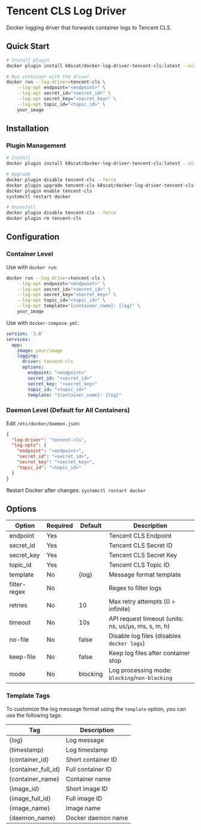 # Tencent CLS Log Driver

Docker logging driver that forwards container logs to Tencent CLS.

## Quick Start

```bash
# Install plugin
docker plugin install k8scat/docker-log-driver-tencent-cls:latest --alias tencent-cls --grant-all-permissions

# Run container with the driver
docker run --log-driver=tencent-cls \
    --log-opt endpoint="<endpoint>" \
    --log-opt secret_id="<secret_id>" \
    --log-opt secret_key="<secret_key>" \
    --log-opt topic_id="<topic_id>" \
    your_image
```

## Installation

### Plugin Management

```bash
# Install
docker plugin install k8scat/docker-log-driver-tencent-cls:latest --alias tencent-cls --grant-all-permissions

# Upgrade
docker plugin disable tencent-cls --force
docker plugin upgrade tencent-cls k8scat/docker-log-driver-tencent-cls:latest --grant-all-permissions
docker plugin enable tencent-cls
systemctl restart docker

# Uninstall
docker plugin disable tencent-cls --force
docker plugin rm tencent-cls
```

## Configuration

### Container Level

Use with `docker run`:

```bash
docker run --log-driver=tencent-cls \
    --log-opt endpoint="<endpoint>" \
    --log-opt secret_id="<secret_id>" \
    --log-opt secret_key="<secret_key>" \
    --log-opt topic_id="<topic_id>" \
    --log-opt template="{container_name}: {log}" \
    your_image
```

Use with `docker-compose.yml`:

```yaml
version: '3.8'
services:
  app:
    image: your/image
    logging:
      driver: tencent-cls
      options:
        endpoint: "<endpoint>"
        secret_id: "<secret_id>"
        secret_key: "<secret_key>"
        topic_id: "<topic_id>"
        template: "{container_name}: {log}"
```

### Daemon Level (Default for All Containers)

Edit `/etc/docker/daemon.json`:

```json
{
  "log-driver": "tencent-cls",
  "log-opts": {
    "endpoint": "<endpoint>",
    "secret_id": "<secret_id>",
    "secret_key": "<secret_key>",
    "topic_id": "<topic_id>"
  }
}
```

Restart Docker after changes: `systemctl restart docker`

## Options

| Option               | Required | Default  | Description                                                                                  |
| -------------------- | -------- | -------- | -------------------------------------------------------------------------------------------- |
| endpoint             | Yes      |          | Tencent CLS Endpoint                                                                         |
| secret_id            | Yes      |          | Tencent CLS Secret ID                                                                        |
| secret_key           | Yes      |          | Tencent CLS Secret Key                                                                       |
| topic_id             | Yes      |          | Tencent CLS Topic ID                                                                         |
| template             | No       | {log}    | Message format template                                                                      |
| filter-regex         | No       |          | Regex to filter logs                                                                         |
| retries              | No       | 10       | Max retry attempts (0 = infinite)                                                            |
| timeout              | No       | 10s      | API request timeout (units: ns, us/µs, ms, s, m, h)                                          |
| no-file              | No       | false    | Disable log files (disables `docker logs`)                                                   |
| keep-file            | No       | false    | Keep log files after container stop                                                          |
| mode                 | No       | blocking | Log processing mode: `blocking`/`non-blocking`                                               |

### Template Tags

To customize the log message format using the `template` option, you can use the following tags:

| Tag                 | Description        |
| ------------------- | ------------------ |
| {log}               | Log message        |
| {timestamp}         | Log timestamp      |
| {container_id}      | Short container ID |
| {container_full_id} | Full container ID  |
| {container_name}    | Container name     |
| {image_id}          | Short image ID     |
| {image_full_id}     | Full image ID      |
| {image_name}        | Image name         |
| {daemon_name}       | Docker daemon name |
